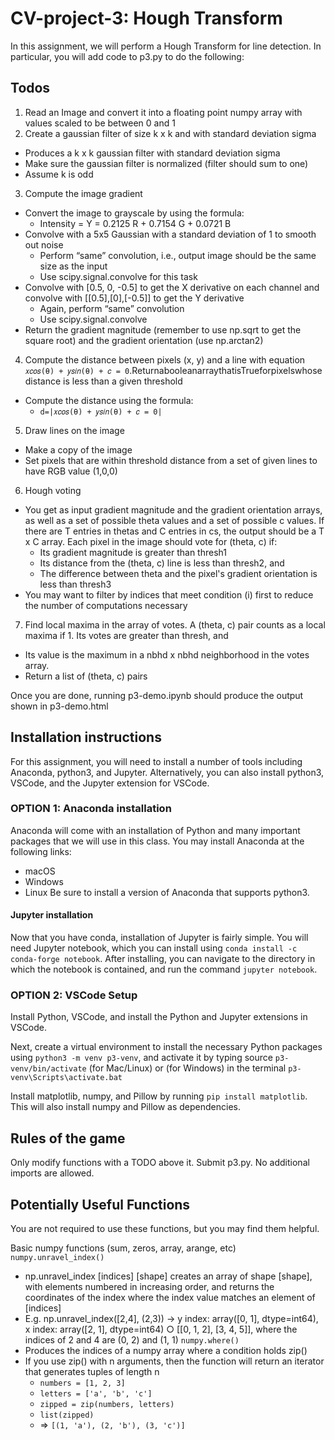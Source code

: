 # CV-project-3: Hough Transform

In this assignment, we will perform a Hough Transform for line detection. In particular, you will add code to p3.py to do the following:

## Todos
1. Read an Image and convert it into a floating point numpy array with values scaled to be between 0 and 1
2. Create a gaussian filter of size k x k and with standard deviation sigma
  - Produces a k x k gaussian filter with standard deviation sigma
  - Make sure the gaussian filter is normalized (filter should sum to one)
  - Assume k is odd
3. Compute the image gradient
  - Convert the image to grayscale by using the formula:
    - Intensity = Y = 0.2125 R + 0.7154 G + 0.0721 B
  - Convolve with a 5x5 Gaussian with a standard deviation of 1 to smooth out noise
    - Perform “same” convolution, i.e., output image should be the same size as the input
    - Use scipy.signal.convolve for this task
  - Convolve with [0.5, 0, -0.5] to get the X derivative on each channel and convolve with [[0.5],[0],[-0.5]] to get the Y derivative
    - Again, perform “same” convolution
    - Use scipy.signal.convolve
  - Return the gradient magnitude (remember to use np.sqrt to get the square root) and the gradient orientation (use np.arctan2)
4. Compute the distance between pixels (x, y) and a line with equation `𝑥𝑐𝑜𝑠(θ) + 𝑦𝑠𝑖𝑛(θ) + 𝑐 = 0`.ReturnabooleanarraythatisTrueforpixelswhose distance is less than a given threshold
  - Compute the distance using the formula:
    - `d=|𝑥𝑐𝑜𝑠(θ) + 𝑦𝑠𝑖𝑛(θ) + 𝑐 = 0|`
5. Draw lines on the image
  - Make a copy of the image
  - Set pixels that are within threshold distance from a set of given lines to have RGB value (1,0,0)
6. Hough voting
  - You get as input gradient magnitude and the gradient orientation arrays, as well as a set of possible theta values and a set of possible c values. If there are T entries in thetas and C entries in cs, the output should be a T x C array. Each pixel in the image should vote for (theta, c) if:
    - Its gradient magnitude is greater than thresh1
    - Its distance from the (theta, c) line is less than thresh2, and
    - The difference between theta and the pixel's gradient orientation is less than thresh3
  - You may want to filter by indices that meet condition (i) first to reduce the number of computations necessary
7. Find local maxima in the array of votes. A (theta, c) pair counts as a local maxima if 1. Its votes are greater than thresh, and
  - Its value is the maximum in a nbhd x nbhd neighborhood in the votes array.
  - Return a list of (theta, c) pairs

Once you are done, running p3-demo.ipynb should produce the output shown in p3-demo.html

## Installation instructions
For this assignment, you will need to install a number of tools including Anaconda, python3, and Jupyter. Alternatively, you can also install python3, VSCode, and the Jupyter extension for VSCode.

### OPTION 1: Anaconda installation
Anaconda will come with an installation of Python and many important packages that we will use in this class.
You may install Anaconda at the following links:
- macOS 
- Windows 
- Linux
Be sure to install a version of Anaconda that supports python3.

#### Jupyter installation
Now that you have conda, installation of Jupyter is fairly simple.
You will need Jupyter notebook, which you can install using `conda install -c conda-forge notebook`.
After installing, you can navigate to the directory in which the notebook is contained, and run the command `jupyter notebook`.

### OPTION 2: VSCode Setup
Install Python, VSCode, and install the Python and Jupyter extensions in VSCode.

Next, create a virtual environment to install the necessary Python packages using `python3 -m venv p3-venv`, and activate it by typing source `p3-venv/bin/activate` (for Mac/Linux) or
(for Windows) in the terminal `p3-venv\Scripts\activate.bat`

Install matplotlib, numpy, and Pillow by running `pip install matplotlib`. This will also install numpy and Pillow as dependencies.

## Rules of the game
Only modify functions with a TODO above it. Submit p3.py. No additional imports are allowed.

## Potentially Useful Functions
You are not required to use these functions, but you may find them helpful.

Basic numpy functions (sum, zeros, array, arange, etc)
`numpy.unravel_index()`
- np.unravel_index [indices] [shape] creates an array of shape [shape], with elements numbered in increasing order, and returns the coordinates of the index where the index value matches an element of [indices]
- E.g. np.unravel_index([2,4], (2,3)) → y index: array([0, 1], dtype=int64), x index: array([2, 1], dtype=int64)
○ [[0, 1, 2], [3, 4, 5]], where the indices of 2 and 4 are (0, 2) and (1, 1) 
`numpy.where()`
- Produces the indices of a numpy array where a condition holds
zip()
- If you use zip() with n arguments, then the function will return an iterator that generates tuples of length n
  - `numbers = [1, 2, 3]`
  - `letters = ['a', 'b', 'c']`
  - `zipped = zip(numbers, letters)`
  - `list(zipped)`
  - => `[(1, 'a'), (2, 'b'), (3, 'c')]`
